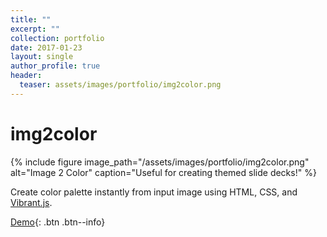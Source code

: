 ```yaml
---
title: ""
excerpt: ""
collection: portfolio
date: 2017-01-23
layout: single
author_profile: true
header:
  teaser: assets/images/portfolio/img2color.png
---
```


# img2color

{% include figure image_path="/assets/images/portfolio/img2color.png" alt="Image 2 Color" caption="Useful for creating themed slide decks!" %}

Create color palette instantly from input image using HTML, CSS, and [Vibrant.js](https://jariz.github.io/vibrant.js/).

[Demo](https://kfrankc.com/img2color/){: .btn .btn--info}
